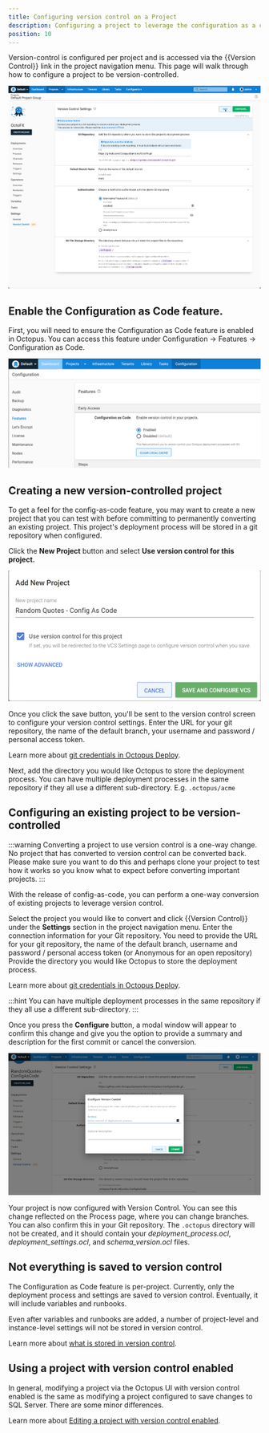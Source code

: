 ```yaml
---
title: Configuring version control on a Project
description: Configuring a project to leverage the configuration as a code feature. 
position: 10 
---
```


Version-control is configured per project and is accessed via the {{Version Control}} link in the project navigation menu. This page will walk through how to configure a project to be version-controlled.

![Version-control configuration UI](version-control-configuration.png "width=500")

## Enable the Configuration as Code feature.

First, you will need to ensure the Configuration as Code feature is enabled in Octopus. You can access this feature under Configuration -> Features -> Configuration as Code.

![enable version control](enable-version-control.png)

## Creating a new version-controlled project

To get a feel for the config-as-code feature, you may want to create a new project that you can test with before committing to permanently converting an existing project. This project's deployment process will be stored in a git repository when configured.

Click the **New Project** button and select **Use version control for this project.**

![adding a project using vcs](add-project-vcs.png)

Once you click the save button, you'll be sent to the version control screen to configure your version control settings. Enter the URL for your git repository, the name of the default branch, your username and password / personal access token. 

Learn more about [git credentials in Octopus Deploy](/docs/projects/version-control/config-as-code-reference.md).

Next, add the directory you would like Octopus to store the deployment process. You can have multiple deployment processes in the same repository if they all use a different sub-directory. E.g. `.octopus/acme`

## Configuring an existing project to be version-controlled

:::warning
Converting a project to use version control is a one-way change. No project that has converted to version control can be converted back. Please make sure you want to do this and perhaps clone your project to test how it works so you know what to expect before converting important projects.
:::

With the release of config-as-code, you can perform a one-way conversion of existing projects to leverage version control. 

Select the project you would like to convert and click {{Version Control}} under the **Settings** section in the project navigation menu. 
Enter the connection information for your Git repository. You need to provide the URL for your git repository, the name of the default branch, username and password / personal access token (or Anonymous for an open repository) 
Provide the directory you would like Octopus to store the deployment process.

Learn more about [git credentials in Octopus Deploy](/docs/projects/version-control/config-as-code-reference.md).

:::hint
You can have multiple deployment processes in the same repository if they all use a different sub-directory.
:::

Once you press the **Configure** button, a modal window will appear to confirm this change and give you the option to provide a summary and description for the first commit or cancel the conversion.

![configuring version control](configure-version-control.png)

Your project is now configured with Version Control. You can see this change reflected on the Process page, where you can change branches. You can also confirm this in your Git repository. The `.octopus` directory will not be created, and it should contain your _deployment_process.ocl_, _deployment_settings.ocl_, and _schema_version.ocl_ files. 

## Not everything is saved to version control

The Configuration as Code feature is per-project. Currently, only the deployment process and settings are saved to version control. Eventually, it will include variables and runbooks. 

Even after variables and runbooks are added, a number of project-level and instance-level settings will not be stored in version control.

Learn more about [what is stored in version control](/docs/projects/version-control/config-as-code-reference.md).

## Using a project with version control enabled

In general, modifying a project via the Octopus UI with version control enabled is the same as modifying a project configured to save changes to SQL Server. There are some minor differences.

Learn more about [Editing a project with version control enabled](/docs/projects/version-control/editing-a-project-with-version-control-enabled.md).
